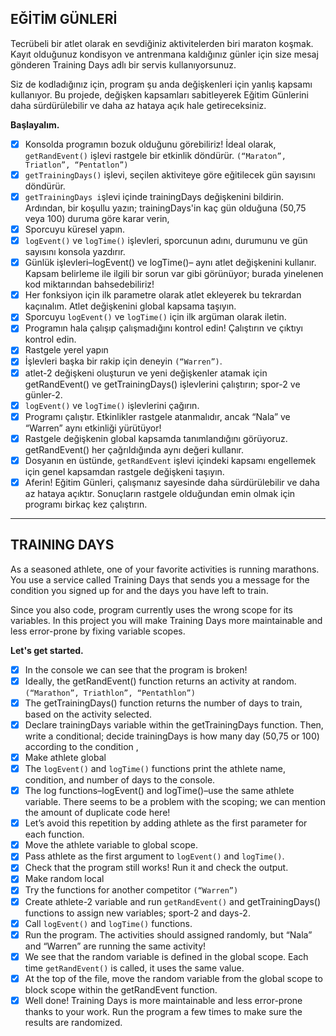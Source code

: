 ## EĞİTİM GÜNLERİ

Tecrübeli bir atlet olarak en sevdiğiniz aktivitelerden biri maraton koşmak. Kayıt olduğunuz kondisyon ve antrenmana kaldığınız günler için size mesaj gönderen Training Days adlı bir servis kullanıyorsunuz.

Siz de kodladığınız için, program şu anda değişkenleri için yanlış kapsamı kullanıyor. Bu projede, değişken kapsamları sabitleyerek Eğitim Günlerini daha sürdürülebilir ve daha az hataya açık hale getireceksiniz.

**Başlayalım.**

* [X] Konsolda programın bozuk olduğunu görebiliriz! İdeal olarak, `getRandEvent()` işlevi rastgele bir etkinlik döndürür. `(“Maraton”, Triatlon”, “Pentatlon”)`
* [X] `getTrainingDays()` işlevi, seçilen aktiviteye göre eğitilecek gün sayısını döndürür.
* [X] `getTrainingDays i`şlevi içinde trainingDays değişkenini bildirin. Ardından, bir koşullu yazın; trainingDays'in kaç gün olduğuna (50,75 veya 100) duruma göre karar verin,
* [X] Sporcuyu küresel yapın.
* [X] `logEvent()` ve `logTime()` işlevleri, sporcunun adını, durumunu ve gün sayısını konsola yazdırır.
* [X] Günlük işlevleri–logEvent() ve logTime()– aynı atlet değişkenini kullanır. Kapsam belirleme ile ilgili bir sorun var gibi görünüyor; burada yinelenen kod miktarından bahsedebiliriz!
* [X] Her fonksiyon için ilk parametre olarak atlet ekleyerek bu tekrardan kaçınalım. Atlet değişkenini global kapsama taşıyın.
* [X] Sporcuyu `logEvent()` ve `logTime()` için ilk argüman olarak iletin.
* [X] Programın hala çalışıp çalışmadığını kontrol edin! Çalıştırın ve çıktıyı kontrol edin.
* [X] Rastgele yerel yapın
* [X] İşlevleri başka bir rakip için deneyin `(“Warren”)`.
* [X] atlet-2 değişkeni oluşturun ve yeni değişkenler atamak için getRandEvent() ve getTrainingDays() işlevlerini çalıştırın; spor-2 ve günler-2.
* [X] `logEvent()` ve `logTime()` işlevlerini çağırın.
* [X] Programı çalıştır. Etkinlikler rastgele atanmalıdır, ancak “Nala” ve “Warren” aynı etkinliği yürütüyor!
* [X] Rastgele değişkenin global kapsamda tanımlandığını görüyoruz. getRandEvent() her çağrıldığında aynı değeri kullanır.
* [X] Dosyanın en üstünde, `getRandEvent` işlevi içindeki kapsamı engellemek için genel kapsamdan rastgele değişkeni taşıyın.
* [X] Aferin! Eğitim Günleri, çalışmanız sayesinde daha sürdürülebilir ve daha az hataya açıktır. Sonuçların rastgele olduğundan emin olmak için programı birkaç kez çalıştırın.

---

## TRAINING DAYS

As a seasoned athlete, one of your favorite activities is running marathons. You use a service called Training Days that sends you a message for the condition you signed up for and the days you have left to train.

Since you also code, program currently uses the wrong scope for its variables. In this project you will make Training Days more maintainable and less error-prone by fixing variable scopes.

**Let's get started.**

* [X] In the console we can see that the program is broken!
* [X] Ideally, the getRandEvent() function returns an activity at random. `(“Marathon”, Triathlon”, “Pentathlon”)`
* [X] The getTrainingDays() function returns the number of days to train, based on the activity selected.
* [X] Declare trainingDays variable within the getTrainingDays function. Then, write a conditional; decide trainingDays is how many day (50,75 or 100) according to the condition ,
* [X] Make athlete global
* [X] The `logEvent()` and `logTime()` functions print the athlete name, condition, and number of days to the console.
* [X] The log functions–logEvent() and logTime()–use the same athlete variable. There seems to be a problem with the scoping; we can mention the amount of duplicate code here!
* [X] Let’s avoid this repetition by adding athlete as the first parameter for each function.
* [X] Move the athlete variable to global scope.
* [X] Pass athlete as the first argument to `logEvent()` and `logTime()`.
* [X] Check that the program still works! Run it and check the output.
* [X] Make random local
* [X] Try the functions for another competitor `(“Warren”)`
* [X] Create athlete-2 variable and run `getRandEvent()` and getTrainingDays() functions to assign new variables; sport-2 and days-2.
* [X] Call `logEvent()` and `logTime()` functions.
* [X] Run the program. The activities should assigned randomly, but “Nala” and “Warren” are running the same activity!
* [X] We see that the random variable is defined in the global scope. Each time `getRandEvent()` is called, it uses the same value.
* [X] At the top of the file, move the random variable from the global scope to block scope within the getRandEvent function.
* [X] Well done! Training Days is more maintainable and less error-prone thanks to your work. Run the program a few times to make sure the results are randomized.

